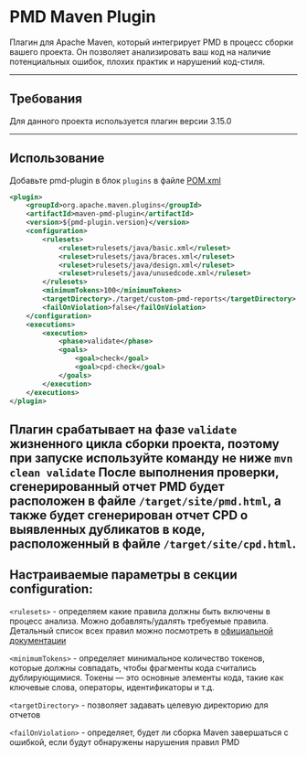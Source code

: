 # PMD Maven Plugin
Плагин для Apache Maven, который интегрирует PMD в процесс сборки вашего проекта. 
Он позволяет анализировать ваш код на наличие потенциальных ошибок, плохих практик и нарушений код-стиля. 

---

## Требования

Для данного проекта используется плагин версии 3.15.0

---

## Использование

Добавьте pmd-plugin в блок `plugins` в файле [POM.xml](../pom.xml)

```xml
<plugin>
    <groupId>org.apache.maven.plugins</groupId>
    <artifactId>maven-pmd-plugin</artifactId>
    <version>${pmd-plugin.version}</version>
    <configuration>
        <rulesets>
            <ruleset>rulesets/java/basic.xml</ruleset>
            <ruleset>rulesets/java/braces.xml</ruleset>
            <ruleset>rulesets/java/design.xml</ruleset>
            <ruleset>rulesets/java/unusedcode.xml</ruleset>
        </rulesets>
        <minimumTokens>100</minimumTokens>
        <targetDirectory>./target/custom-pmd-reports</targetDirectory>
        <failOnViolation>false</failOnViolation>
    </configuration>
    <executions>
        <execution>
            <phase>validate</phase>
            <goals>
                <goal>check</goal>
                <goal>cpd-check</goal>
            </goals>
        </execution>
    </executions>
</plugin>
```

Плагин срабатывает на фазе `validate` жизненного цикла сборки проекта, поэтому при запуске используйте команду не ниже `mvn clean validate`
После выполнения проверки, сгенерированный отчет PMD будет расположен в файле `/target/site/pmd.html`, 
а также будет сгенерирован отчет CPD о выявленных дубликатов в коде, расположенный в файле `/target/site/cpd.html`.
---

## Настраиваемые параметры в секции configuration:

`<rulesets>` - определяем какие правила должны быть включены в процесс анализа. Можно добавлять/удалять требуемые правила. 
Детальный список всех правил можно посмотреть в [официальной документации](https://pmd.github.io/pmd/pmd_rules_java.html) 

`<minimumTokens>` - определяет минимальное количество токенов, которые должны совпадать, чтобы фрагменты кода считались дублирующимися. 
Токены — это основные элементы кода, такие как ключевые слова, операторы, идентификаторы и т.д. 

`<targetDirectory>` - позволяет задавать целевую директорию для отчетов

`<failOnViolation>` - определяет, будет ли сборка Maven завершаться с ошибкой, если будут обнаружены нарушения правил PMD 